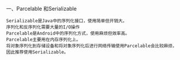 一、Parcelable 和Serializable

```
Serializable是Java中的序列化接口，使用简单但开销大。
序列化和反序列化需要大量的I/O操作
Parcelable是Android中的序列化方式，使用麻烦但效率高。
Parcelable主要用在内存序列化上。
将对象序列化到存储设备和将对象序列化后进行网络传输使用Parcelable会比较麻烦，
因此推荐使用Serializable。
```
